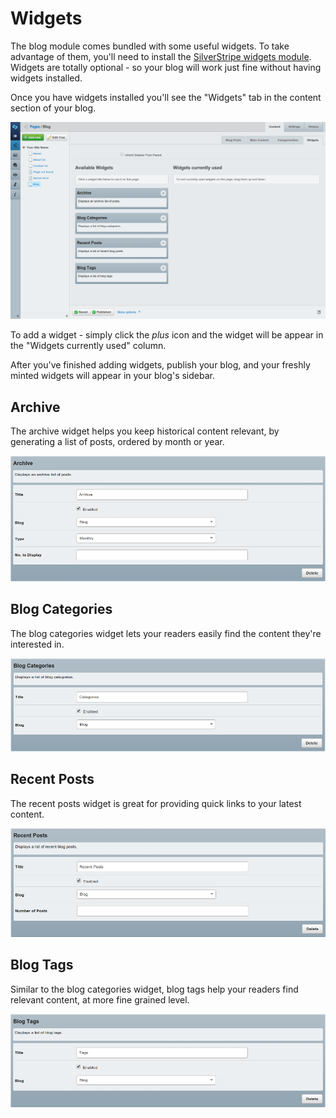 # Widgets

The blog module comes bundled with some useful widgets. To take advantage of them, you'll need to install the [SilverStripe widgets module](https://github.com/silverstripe/silverstripe-widgets). Widgets are totally optional - so your blog will work just fine without having widgets installed.

Once you have widgets installed you'll see the "Widgets" tab in the content section of your blog.

![](_images/widgets.png)

To add a widget - simply click the *plus* icon and the widget will be appear in the "Widgets currently used" column.

After you've finished adding widgets, publish your blog, and your freshly minted widgets will appear in your blog's sidebar.

## Archive

The archive widget helps you keep historical content relevant, by generating a list of posts, ordered by month or year.

![](_images/widgets-archive.png)

## Blog Categories

The blog categories widget lets your readers easily find the content they're interested in.

![](_images/widgets-categories.png)

## Recent Posts

The recent posts widget is great for providing quick links to your latest content.

![](_images/widgets-recent-posts.png)

## Blog Tags

Similar to the blog categories widget, blog tags help your readers find relevant content, at more fine grained level.

![](_images/widgets-tags.png)
